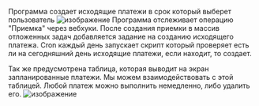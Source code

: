 Программа создает исходящие платежи в срок который выберет пользователь
![изображение](https://user-images.githubusercontent.com/42136999/192213518-27f7f9d9-f331-4698-899b-6941b9b87dc8.png)
Программа отслеживает операцию "Приемка" через вебхуки. После создания приемки в массив отложенных задач добавляется задание на созданию исходящего платежа.
Cron каждый день запускает скрипт который проверяет есть ли на сегодняшний день исходящие платежи, если находит, то создает.

Так же предусмотрена таблица, которая выводит на экран запланированные платежи. Мы можем взаимодействовать с этой таблицей. Любой платеж можно выполнить немедленно, либо удалить его.
![изображение](https://user-images.githubusercontent.com/42136999/192214207-f2ba5515-96e8-4ef1-8eba-8cb1ca2eaa7c.png)


